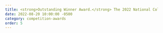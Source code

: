 ```yaml
---
title: <strong>Outstanding Winner Award.</strong> The 2022 National College Student Surveying and Mapping Discipline Innovation and Entrepreneurship Intelligent Competition Development and Design Competition.
date: 2022-08-20 10:00:00 -0500
category: competition-awards
order: 5
---
```

